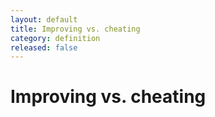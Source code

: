 ```yaml
---
layout: default
title: Improving vs. cheating
category: definition
released: false
---
```


# Improving vs. cheating


